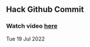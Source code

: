 
 ## Hack Github Commit 
 ### Watch video <a href="https://www.youtube.com">here</a> 
 Tue 19 Jul 2022 
